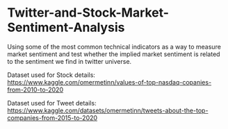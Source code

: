 # Twitter-and-Stock-Market-Sentiment-Analysis
Using some of the most common technical indicators as a way to measure market sentiment and test whether the implied market sentiment is related to the sentiment we find in twitter universe.

Dataset used for Stock details:  <https://www.kaggle.com/omermetinn/values-of-top-nasdaq-copanies-from-2010-to-2020>

Dataset used for Tweet details: <https://www.kaggle.com/datasets/omermetinn/tweets-about-the-top-companies-from-2015-to-2020>
